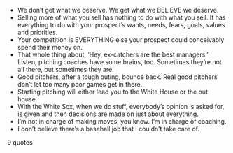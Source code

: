  - We don’t get what we deserve. We get what we BELIEVE we deserve.
 - Selling more of what you sell has nothing to do with what you sell. It has everything to do with your prospect’s wants, needs, fears, goals, values and priorities.
 - Your competition is EVERYTHING else your prospect could conceivably spend their money on.
 - That whole thing about, ‘Hey, ex-catchers are the best managers.’ Listen, pitching coaches have some brains, too. Sometimes they’re not all there, but sometimes they are.
 - Good pitchers, after a tough outing, bounce back. Real good pitchers don’t let too many poor games get in there.
 - Starting pitching will either lead you to the White House or the out house.
 - With the White Sox, when we do stuff, everybody’s opinion is asked for, is given and then decisions are made on just about everything.
 - I’m not in charge of making moves, you know. I’m in charge of coaching.
 - I don’t believe there’s a baseball job that I couldn’t take care of.

9 quotes